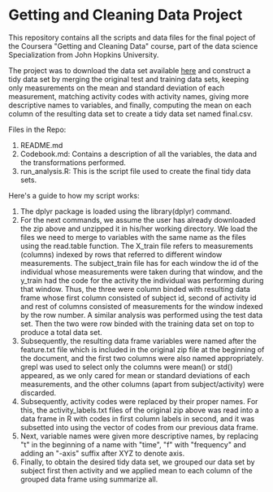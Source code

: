 # Getting and Cleaning Data Project

This repository contains all the scripts and data files for the final poject of the Coursera "Getting and Cleaning Data" course, part of the data science Specialization from John Hopkins University.

The project was to download the data set available [here](https://d396qusza40orc.cloudfront.net/getdata%2Fprojectfiles%2FUCI%20HAR%20Dataset.zip) and construct a tidy data set by merging the original test and training data sets, keeping only measurements on the mean and standard deviation of each measurement, matching activity codes with activity names, giving more descriptive names to variables, and finally, computing the mean on each column of the resulting data set to create a tidy data set named final.csv.

Files in the Repo:
1. README.md
2. Codebook.md: Contains a description of all the variables, the data and the transformations performed.
3. run_analysis.R: This is the script file used to create the final tidy data sets.

Here's a guide to how my script works:
1. The dplyr package is loaded using the library(dplyr)  command.
2. For the next commands, we assume the user has already downloaded the zip above and unzipped it in his/her working directory. We load the files we need to merge to variables with the same name as the files using the read.table function. The X_train file refers to measurements (columns) indexed by rows that referred to different window measurements. The subject_train file has for each window the id of the individual whose measurements were taken during that window, and the y_train had the code for the activity the individual was performing during that window. Thus, the three were column binded with resulting data frame whose first column consisted of subject id, second of activity id and rest of columns consisted of measurements for the window indexed by the row number. A similar analysis was performed using the test data set. Then the two were row binded with the training data set on top to produce a total data set.
2. Subsequently, the resulting data frame variables were named after the feature.txt file which is included in the original zip file at the beginning of the document, and the first two columns were also named appropriately. grepl was used to select only the columns were mean() or std() appeared, as we only cared for mean or standard deviations of each measurements, and the other columns (apart from subject/activity) were discarded.
3. Subsequently, activity codes were replaced by their proper names. For this, the activity_labels.txt files of the original zip above was read into a data frame in R with codes in first column labels in second, and it was subsetted into using the vector of codes from our previous data frame.
4. Next, variable names were given more descriptive names, by replacing "t" in the beginning of a name with "time", "f" with "frequency" and adding an "-axis" suffix after XYZ to denote axis.
5. Finally, to obtain the desired tidy data set, we grouped our data set by subject first then activity and we applied mean to each column of the grouped data frame using summarize all.
